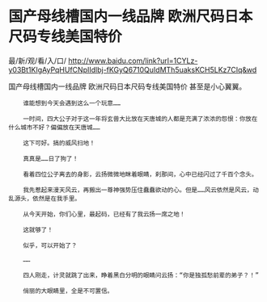 # 国产母线槽国内一线品牌 欧洲尺码日本尺码专线美国特价

最/新/观/看/入/口/ http://www.baidu.com/link?url=1CYLz-y03Bt1KIgAyPqHUfCNpIIdlbj-fKGyQ6710QuIdMTh5uaksKCH5LKz7CIq&wd

国产母线槽国内一线品牌 欧洲尺码日本尺码专线美国特价
       甚至是小心翼翼。

        谁能想到今天会遇到这么一个玩意……

        一时间，四大公子对于这一年将玄兽大比放在天唐城的人都是充满了浓浓的怨恨：你放在什么城市不好？偏偏放在天唐城……

        这下可好。搞的威风扫地！

        真真是……日了狗了！

        看着四位公子离去的身影，云扬微微地眯着眼睛，刹那间，心中已经闪过了千百个念头。

        我先惹起来漫天风云，再搬出一尊神强势压住蠢蠢欲动的心。但是……风云依然是风云，动乱源头，依然是在我手里。

        从今天开始，你们心里，最起码，已经有了我云扬一席之地！

        这就够了！

        似乎，可以开始了？

        ……

        四人刚走，计灵就跳了出来，睁着黑白分明的眼睛问云扬：“你是独孤愁前辈的弟子？！”

        俏丽的大眼睛里，全是不可置信。
